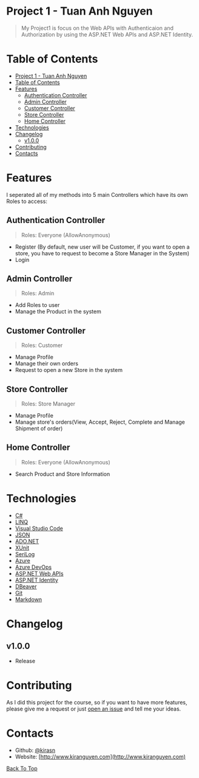# Project 1 - Tuan Anh Nguyen

> My Project1 is focus on the Web APIs with Authenticaion and Authorization by using the ASP.NET Web APIs and ASP.NET Identity.

# Table of Contents
- [Project 1 - Tuan Anh Nguyen](#project-1---tuan-anh-nguyen)
- [Table of Contents](#table-of-contents)
- [Features](#features)
  - [Authentication Controller](#authentication-controller)
  - [Admin Controller](#admin-controller)
  - [Customer Controller](#customer-controller)
  - [Store Controller](#store-controller)
  - [Home Controller](#home-controller)
- [Technologies](#technologies)
- [Changelog](#changelog)
  - [v1.0.0](#v100)
- [Contributing](#contributing)
- [Contacts](#contacts)

# Features

I seperated all of my methods into 5 main Controllers which have its own Roles to access:
## Authentication Controller
> Roles: Everyone (AllowAnonymous)
- Register (By default, new user will be Customer, if you want to open a store, you have to request to become a Store Manager in the System)
- Login
## Admin Controller
> Roles: Admin
- Add Roles to user
- Manage the Product in the system
## Customer Controller
> Roles: Customer
- Manage Profile
- Manage their own orders
- Request to open a new Store in the system
## Store Controller
> Roles: Store Manager
- Manage Profile
- Manage store's orders(View, Accept, Reject, Complete and Manage Shipment of order)
## Home Controller
> Roles: Everyone (AllowAnonymous)
- Search Product and Store Information
  
# Technologies
- [C#](https://docs.microsoft.com/en-us/dotnet/csharp/tour-of-csharp/)
- [LINQ](https://docs.microsoft.com/en-us/dotnet/csharp/programming-guide/concepts/linq/)
- [Visual Studio Code](https://code.visualstudio.com)
- [JSON](https://www.json.org/json-en.html)
- [ADO.NET](https://docs.microsoft.com/en-us/dotnet/framework/data/adonet/ado-net-overview)
- [XUnit](https://xunit.net)
- [SeriLog](https://serilog.net)
- [Azure](https://azure.microsoft.com/en-us/)
- [Azure DevOps](https://azure.microsoft.com/en-us/services/devops/)
- [ASP.NET Web APIs](https://dotnet.microsoft.com/en-us/apps/aspnet/apis)
- [ASP.NET Identity](https://docs.microsoft.com/en-us/aspnet/identity/overview/getting-started/introduction-to-aspnet-identity)
- [DBeaver](https://dbeaver.io)
- [Git](https://git-scm.com)
- [Markdown](https://daringfireball.net/projects/markdown/)

# Changelog
## v1.0.0
- Release

# Contributing
As I did this project for the course, so if you want to have more features, please give me a request or just [open an issue](https://github.com/220118-Reston-NET/TuanAnh-Nguyen-P1/issues) and tell me your ideas.

# Contacts
- Github: [@kirasn](https://github.com/kirasn)
- Website: [http://www.kiranguyen.com](http://www.kiranguyen.com)

[Back To Top](#project-0---tuan-anh-nguyen)